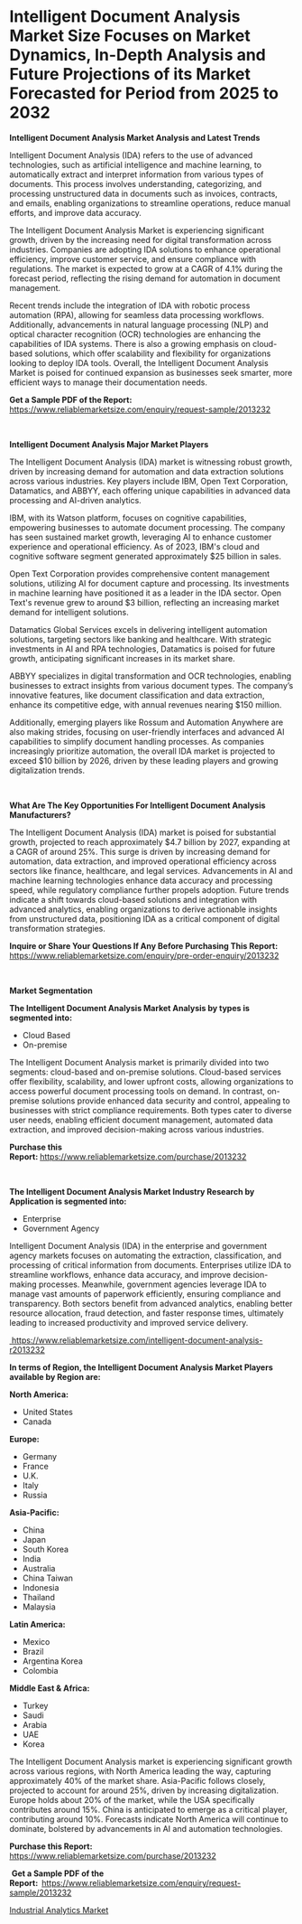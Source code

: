 <p><h1>Intelligent Document Analysis Market Size Focuses on Market Dynamics, In-Depth Analysis and Future Projections of its Market Forecasted for Period from 2025 to 2032</h1></p><p><strong>Intelligent Document Analysis Market Analysis and Latest Trends</strong></p>
<p><p>Intelligent Document Analysis (IDA) refers to the use of advanced technologies, such as artificial intelligence and machine learning, to automatically extract and interpret information from various types of documents. This process involves understanding, categorizing, and processing unstructured data in documents such as invoices, contracts, and emails, enabling organizations to streamline operations, reduce manual efforts, and improve data accuracy.</p><p>The Intelligent Document Analysis Market is experiencing significant growth, driven by the increasing need for digital transformation across industries. Companies are adopting IDA solutions to enhance operational efficiency, improve customer service, and ensure compliance with regulations. The market is expected to grow at a CAGR of 4.1% during the forecast period, reflecting the rising demand for automation in document management.</p><p>Recent trends include the integration of IDA with robotic process automation (RPA), allowing for seamless data processing workflows. Additionally, advancements in natural language processing (NLP) and optical character recognition (OCR) technologies are enhancing the capabilities of IDA systems. There is also a growing emphasis on cloud-based solutions, which offer scalability and flexibility for organizations looking to deploy IDA tools. Overall, the Intelligent Document Analysis Market is poised for continued expansion as businesses seek smarter, more efficient ways to manage their documentation needs.</p></p>
<p><strong>Get a Sample PDF of the Report:&nbsp;</strong> <a href="https://www.reliablemarketsize.com/enquiry/request-sample/2013232?utm_campaign=1845&utm_medium=2&utm_source=Github&utm_content=ia&utm_term=10032025&utm_id=intelligent-document-analysis">https://www.reliablemarketsize.com/enquiry/request-sample/2013232</a></p>
<p>&nbsp;</p>
<p><strong>Intelligent Document Analysis Major Market Players</strong></p>
<p><p>The Intelligent Document Analysis (IDA) market is witnessing robust growth, driven by increasing demand for automation and data extraction solutions across various industries. Key players include IBM, Open Text Corporation, Datamatics, and ABBYY, each offering unique capabilities in advanced data processing and AI-driven analytics.</p><p>IBM, with its Watson platform, focuses on cognitive capabilities, empowering businesses to automate document processing. The company has seen sustained market growth, leveraging AI to enhance customer experience and operational efficiency. As of 2023, IBM's cloud and cognitive software segment generated approximately $25 billion in sales.</p><p>Open Text Corporation provides comprehensive content management solutions, utilizing AI for document capture and processing. Its investments in machine learning have positioned it as a leader in the IDA sector. Open Text's revenue grew to around $3 billion, reflecting an increasing market demand for intelligent solutions.</p><p>Datamatics Global Services excels in delivering intelligent automation solutions, targeting sectors like banking and healthcare. With strategic investments in AI and RPA technologies, Datamatics is poised for future growth, anticipating significant increases in its market share.</p><p>ABBYY specializes in digital transformation and OCR technologies, enabling businesses to extract insights from various document types. The company’s innovative features, like document classification and data extraction, enhance its competitive edge, with annual revenues nearing $150 million.</p><p>Additionally, emerging players like Rossum and Automation Anywhere are also making strides, focusing on user-friendly interfaces and advanced AI capabilities to simplify document handling processes. As companies increasingly prioritize automation, the overall IDA market is projected to exceed $10 billion by 2026, driven by these leading players and growing digitalization trends.</p></p>
<p>&nbsp;</p>
<p><strong>What Are The Key Opportunities For Intelligent Document Analysis Manufacturers?</strong></p>
<p><p>The Intelligent Document Analysis (IDA) market is poised for substantial growth, projected to reach approximately $4.7 billion by 2027, expanding at a CAGR of around 25%. This surge is driven by increasing demand for automation, data extraction, and improved operational efficiency across sectors like finance, healthcare, and legal services. Advancements in AI and machine learning technologies enhance data accuracy and processing speed, while regulatory compliance further propels adoption. Future trends indicate a shift towards cloud-based solutions and integration with advanced analytics, enabling organizations to derive actionable insights from unstructured data, positioning IDA as a critical component of digital transformation strategies.</p></p>
<p><strong>Inquire or Share Your Questions If Any Before Purchasing This Report:</strong> <a href="https://www.reliablemarketsize.com/enquiry/pre-order-enquiry/2013232?utm_campaign=1845&utm_medium=2&utm_source=Github&utm_content=ia&utm_term=10032025&utm_id=intelligent-document-analysis">https://www.reliablemarketsize.com/enquiry/pre-order-enquiry/2013232</a></p>
<p>&nbsp;</p>
<p><strong>Market Segmentation</strong></p>
<p><strong>The Intelligent Document Analysis Market Analysis by types is segmented into:</strong></p>
<p><ul><li>Cloud Based</li><li>On-premise</li></ul></p>
<p><p>The Intelligent Document Analysis market is primarily divided into two segments: cloud-based and on-premise solutions. Cloud-based services offer flexibility, scalability, and lower upfront costs, allowing organizations to access powerful document processing tools on demand. In contrast, on-premise solutions provide enhanced data security and control, appealing to businesses with strict compliance requirements. Both types cater to diverse user needs, enabling efficient document management, automated data extraction, and improved decision-making across various industries.</p></p>
<p><strong>Purchase this Report:&nbsp;</strong><a href="https://www.reliablemarketsize.com/purchase/2013232?utm_campaign=1845&utm_medium=2&utm_source=Github&utm_content=ia&utm_term=10032025&utm_id=intelligent-document-analysis">https://www.reliablemarketsize.com/purchase/2013232</a></p>
<p>&nbsp;</p>
<p><strong>The Intelligent Document Analysis Market Industry Research by Application is segmented into:</strong></p>
<p><ul><li>Enterprise</li><li>Government Agency</li></ul></p>
<p><p>Intelligent Document Analysis (IDA) in the enterprise and government agency markets focuses on automating the extraction, classification, and processing of critical information from documents. Enterprises utilize IDA to streamline workflows, enhance data accuracy, and improve decision-making processes. Meanwhile, government agencies leverage IDA to manage vast amounts of paperwork efficiently, ensuring compliance and transparency. Both sectors benefit from advanced analytics, enabling better resource allocation, fraud detection, and faster response times, ultimately leading to increased productivity and improved service delivery.</p></p>
<p><a href="https://www.reliablemarketsize.com/intelligent-document-analysis-r2013232?utm_campaign=1845&utm_medium=2&utm_source=Github&utm_content=ia&utm_term=10032025&utm_id=intelligent-document-analysis">&nbsp;https://www.reliablemarketsize.com/intelligent-document-analysis-r2013232</a></p>
<p><strong>In terms of Region, the Intelligent Document Analysis Market Players available by Region are:</strong></p>
<p>
    <p> <strong> North America: </strong>
        <ul>
            <li>United States</li>
            <li>Canada</li>
        </ul>
        </p> 
    <p> <strong> Europe: </strong>
        <ul>
            <li>Germany</li>
            <li>France</li>
            <li>U.K.</li>
            <li>Italy</li>
            <li>Russia</li>
        </ul>
        </p> 
    <p> <strong> Asia-Pacific: </strong>
        <ul>
            <li>China</li>
            <li>Japan</li>
            <li>South Korea</li>
            <li>India</li>
            <li>Australia</li>
            <li>China Taiwan</li>
            <li>Indonesia</li>
            <li>Thailand</li>
            <li>Malaysia</li>
        </ul>
        </p> 
    <p> <strong> Latin America: </strong>
        <ul>
            <li>Mexico</li>
            <li>Brazil</li>
            <li>Argentina Korea</li>
            <li>Colombia</li>
        </ul>
        </p> 
    <p> <strong> Middle East & Africa: </strong>
        <ul>
            <li>Turkey</li>
            <li>Saudi</li>
            <li>Arabia</li>
            <li>UAE</li>
            <li>Korea</li>
        </ul>
    </p>
    </p>
<p><p>The Intelligent Document Analysis market is experiencing significant growth across various regions, with North America leading the way, capturing approximately 40% of the market share. Asia-Pacific follows closely, projected to account for around 25%, driven by increasing digitalization. Europe holds about 20% of the market, while the USA specifically contributes around 15%. China is anticipated to emerge as a critical player, contributing around 10%. Forecasts indicate North America will continue to dominate, bolstered by advancements in AI and automation technologies.</p></p>
<p><strong>Purchase this Report: </strong><a href="https://www.reliablemarketsize.com/purchase/2013232?utm_campaign=1845&utm_medium=2&utm_source=Github&utm_content=ia&utm_term=10032025&utm_id=intelligent-document-analysis">https://www.reliablemarketsize.com/purchase/2013232</a></p>
<p>&nbsp;<strong>Get a Sample PDF of the Report:&nbsp;&nbsp;</strong><a href="https://www.reliablemarketsize.com/enquiry/request-sample/2013232?utm_campaign=1845&utm_medium=2&utm_source=Github&utm_content=ia&utm_term=10032025&utm_id=intelligent-document-analysis">https://www.reliablemarketsize.com/enquiry/request-sample/2013232</a></p>
<p><strong></strong></p>
<p><p><a href="https://github.com/eskelimaksic/Market-Research-Report-List-1/blob/main/industrial-analytics-market.md?utm_campaign=1845&utm_medium=2&utm_source=Github&utm_content=ia&utm_term=10032025&utm_id=intelligent-document-analysis">Industrial Analytics Market</a></p></p>